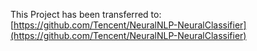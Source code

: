 This Project has been transferred to: [https://github.com/Tencent/NeuralNLP-NeuralClassifier](https://github.com/Tencent/NeuralNLP-NeuralClassifier)
